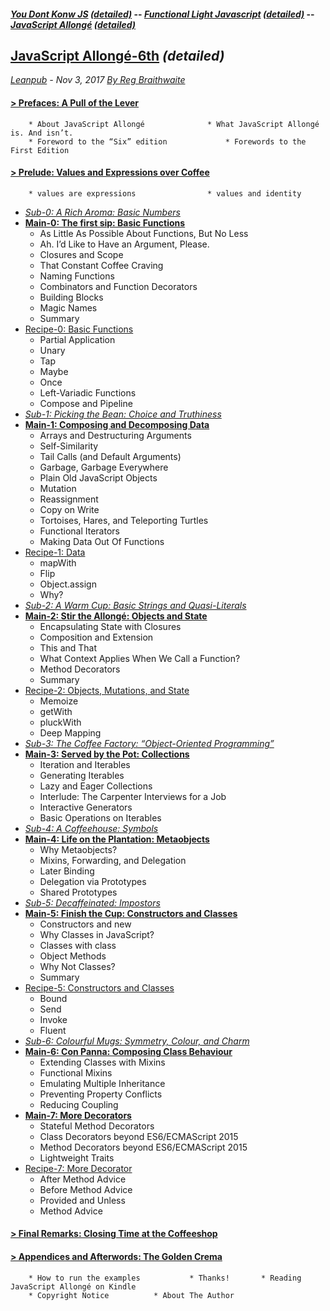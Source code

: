 #### [*You Dont Konw JS*](https://github.com/kiyounglee/You-Dont-Know-JS/blob/master/toc.md#you-dont-konw-js----functional-light-javascript----javascript-allong%C3%A9) [*(detailed)*](https://github.com/kiyounglee/You-Dont-Know-JS/blob/master/tocd.md#you-dont-konw-js----functional-light-javascript----javascript-allong%C3%A9) -- [*Functional Light Javascript*](https://github.com/kiyounglee/Functional-Light-JS/blob/master/manuscript/toc.md#you-dont-konw-js----functional-light-javascript----javascript-allong%C3%A9) [*(detailed)*](https://github.com/kiyounglee/Functional-Light-JS/blob/master/manuscript/tocd.md#you-dont-konw-js----functional-light-javascript----javascript-allong%C3%A9) -- [*JavaScript Allongé*](https://github.com/kiyounglee/javascript-allonge-six/blob/master/myAllonge/markdown/toc.md#you-dont-konw-js-detailed----functional-light-javascript-detailed----javascript-allong%C3%A9-detailed) [*(detailed)*](https://github.com/kiyounglee/javascript-allonge-six/blob/master/myAllonge/markdown/tocd.md#you-dont-konw-js-detailed----functional-light-javascript-detailed----javascript-allong%C3%A9-detailed) 
## [JavaScript Allongé-6th](toc.md) *(detailed)*
*[Leanpub](https://leanpub.com/javascriptallongesix/read#leanpub-auto-about-javascript-allong) - Nov 3, 2017 [By Reg Braithwaite](https://github.com/raganwald)*    
#### [> Prefaces: A Pull of the Lever](book_1_preface.md)            
		* About JavaScript Allongé				* What JavaScript Allongé is. And isn’t.   
		* Foreword to the “Six” edition   			* Forewords to the First Edition   
#### [> Prelude: Values and Expressions over Coffee](book_2_prelude.md)        
		* values are expressions   				* values and identity  
* [*Sub-0: A Rich Aroma: Basic Numbers*](sub_0_numbers.md)   
* [**Main-0: The first sip: Basic Functions**](main_0_functions.md)   
    * As Little As Possible About Functions, But No Less   
    * Ah. I’d Like to Have an Argument, Please.   
    * Closures and Scope   
    * That Constant Coffee Craving   
    * Naming Functions   
    * Combinators and Function Decorators   
    * Building Blocks   
    * Magic Names   
    * Summary   
* [Recipe-0: Basic Functions](main_0r_functions.md)   
   * Partial Application   
   * Unary   
   * Tap   
   * Maybe   
   * Once   
   * Left-Variadic Functions   
   * Compose and Pipeline   
* [*Sub-1: Picking the Bean: Choice and Truthiness*](sub_1_choice.md)   
* [**Main-1: Composing and Decomposing Data**](main_1_Composing.md)   
   * Arrays and Destructuring Arguments   
   * Self-Similarity   
   * Tail Calls (and Default Arguments)   
   * Garbage, Garbage Everywhere   
   * Plain Old JavaScript Objects   
   * Mutation   
   * Reassignment   
   * Copy on Write   
   * Tortoises, Hares, and Teleporting Turtles   
   * Functional Iterators   
   * Making Data Out Of Functions   
* [Recipe-1: Data](main_1r_Composing.md)   
   * mapWith   
   * Flip   
   * Object.assign   
   * Why?   
* [*Sub-2: A Warm Cup: Basic Strings and Quasi-Literals*](sub_2_strings.md)   
* [**Main-2: Stir the Allongé: Objects and State**](main_2_objects.md)   
   * Encapsulating State with Closures   
   * Composition and Extension   
   * This and That   
   * What Context Applies When We Call a Function?   
   * Method Decorators   
   * Summary   
* [Recipe-2: Objects, Mutations, and State](main_2r_objects.md)   
   * Memoize   
   * getWith   
   * pluckWith   
   * Deep Mapping   
* [*Sub-3: The Coffee Factory: “Object-Oriented Programming”*](sub_3_oop.md)   
* [**Main-3: Served by the Pot: Collections**](main_3_collections.md)   
    * Iteration and Iterables   
    * Generating Iterables   
    * Lazy and Eager Collections   
    * Interlude: The Carpenter Interviews for a Job   
    * Interactive Generators   
    * Basic Operations on Iterables   
* [*Sub-4: A Coffeehouse: Symbols*](sub_4_symbols.md)   
* [**Main-4: Life on the Plantation: Metaobjects**](main_4_metaobjects.md)   
   * Why Metaobjects?   
   * Mixins, Forwarding, and Delegation      
   * Later Binding    
   * Delegation via Prototypes   
   * Shared Prototypes   
* [*Sub-5: Decaffeinated: Impostors*](sub_5_impostors.md)   
* [**Main-5: Finish the Cup: Constructors and Classes**](main_5_constructors.md)   
   * Constructors and new   
   * Why Classes in JavaScript?   
   * Classes with class   
   * Object Methods   
   * Why Not Classes?   
   * Summary   
* [Recipe-5: Constructors and Classes](main_5r_constructors.md)   
   * Bound   
   * Send   
   * Invoke   
   * Fluent   
* [*Sub-6: Colourful Mugs: Symmetry, Colour, and Charm*](sub_6_colours.md)   
* [**Main-6: Con Panna: Composing Class Behaviour**](main_6_classes.md)   
   * Extending Classes with Mixins   
   * Functional Mixins   
   * Emulating Multiple Inheritance   
   * Preventing Property Conflicts   
   * Reducing Coupling   
* [**Main-7: More Decorators**](main_7_dedorators.md)   
   * Stateful Method Decorators   
   * Class Decorators beyond ES6/ECMAScript 2015   
   * Method Decorators beyond ES6/ECMAScript 2015   
   * Lightweight Traits   
* [Recipe-7: More Decorator](main_7r_dedorators.md)   
   * After Method Advice   
   * Before Method Advice   
   * Provided and Unless   
   * Method Advice   
#### [> Final Remarks: Closing Time at the Coffeeshop](book_3_closing-time.md)   
#### [> Appendices and Afterwords: The Golden Crema](book_4_appendices.md)   
		* How to run the examples   		* Thanks!		* Reading JavaScript Allongé on Kindle 
		* Copyright Notice			* About The Author   
